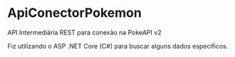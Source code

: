 # ApiConectorPokemon
API Intermediária REST para conexão na PokeAPI v2

Fiz utilizando o ASP .NET Core (C#) para buscar alguns dados especificos.
